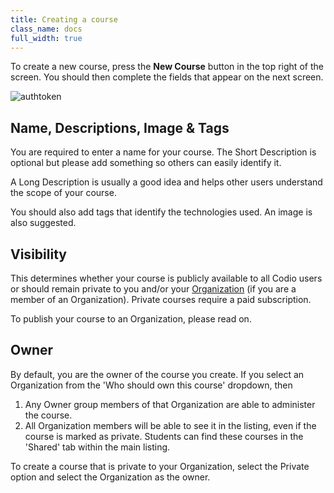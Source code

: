 ```yaml
---
title: Creating a course
class_name: docs
full_width: true
---
```


To create a new course, press the **New Course** button in the top right of the screen. You should then complete the fields that appear on the next screen.

<img alt="authtoken" src="/img/docs/course_create.png" class="simple"/>

## Name, Descriptions, Image & Tags
You are required to enter a name for your course. The Short Description is optional but please add something so others can easily identify it.

A Long Description is usually a good idea and helps other users understand the scope of your course.

You should also add tags that identify the technologies used. An image is also suggested.

## Visibility
This determines whether your course is publicly available to all Codio users or should remain private to you and/or your [Organization](/docs/teacher/create/adminrole/) (if you are a member of an Organization). Private courses require a paid subscription.

To publish your course to an Organization, please read on.

## Owner
By default, you are the owner of the course you create. If you select an Organization from the 'Who should own this course' dropdown, then 

1. Any Owner group members of that Organization are able to administer the course.
2. All Organization members will be able to see it in the listing, even if the course is marked as private. Students can find these courses in the 'Shared' tab within the main listing.

To create a course that is private to your Organization, select the Private option and select the Organization as the owner.

